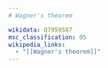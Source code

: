 ```yaml
---
# Wagner's theorem

wikidata: Q7959587
msc_classification: 05
wikipedia_links:
  - "[[Wagner's theorem]]"
---
```

